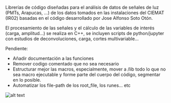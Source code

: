 
Librerías de código diseñadas para el análisis de datos de señales de luz (PMTs, Arapucas, ...) de los datos tomados en las instalaciones del CIEMAT (IR02) basadas en el código desarrollado por Jose Alfonso Soto Otón.

El procesamiento de las señales y el cálculo de las variables de interés (carga, amplitud...) se realiza en C++, se incluyen scripts de python/jupyter con estudios de deconvoluciones, carga, cortes multivariable...


Pendiente:
- Añadir documentación a las funciones
- Remover codigo comentado que no sea necesario
- Estructurar mejor las macros, especialmente, mover a /lib todo lo que no sea macro ejecutable y forme parte del cuerpo del código, segmentar en lo posible.
- Automatizar los file-path de los root_file, los runes... etc

![alt text](https://i.imgflip.com/5r0czt.jpg)
